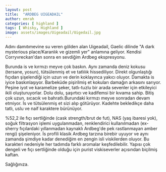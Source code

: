 ```yaml
---
layout: post
title:  "ARDBEG UIGEADAIL"
author: emrah
categories: [ highland ]
tags: [ Whisky, Highland ]
image: assets/images/Uigeadail/Uigedail.jpg
---
```


Adını damıtımevine su veren gölden alan Uigeadail, Gaelic dilinde "A dark mysterious place/Karanlık ve gizemli yer" anlamına geliyor. Kendisi Corryvreckan'dan sonra en sevdiğim Ardbeg ekspresyonu. 

Burunda is ve kırmızı meyve çok baskın. Aynı zamanda deniz kokusu (tersane, yosun), tütsülenmiş et ve tatlılık hissediliyor. Direkt olgunlaştığı fıçıdan şişelendiği için uzun ve derin koklayınca yakıcı oluyor. 
Damakta is iyice baskınlaşıyor. Barbeküde pişirilmiş et kokuları damağın arkasını sarıyor. Peşine iyot ve karamelize şeker, tatlı-tuzlu bir arada sevenler için etkileyici ikili oluşturuyorlar. Dolu dolu, şaşırtıcı ve kadifemsi bir kıvama sahip.
Bitiş çok uzun, sıcacık ve bahratlı.Burundaki kırmızı meyve sonradan devam etmiyor. İs ve tütsülenmiş et sizi alıp götürüyor. 
Kadehte bekledikçe daha tatlı, uslu ve naif karaktere bürünüyor. 

%52,2 ile fıçı sertliğinde (cask strength/brut de fut), NAS (yaş ibaresi yok), soğuk filtrasyon işlemi uygulanmadan, renklendirici kullanılmadan (ex-sherry fıçılardaki yıllanmadan kaynaklı Ardbeg'de pek rastlanmayan amber rengi) şişeleniyor. 
İs profili klasik Ardbeg tarzına birebir uyuyor ve aynı zamanda şimdiye kadar denediğim en zengin isli viskilerden oluyor. Bu karakteri nedeniyle her tadımda farklı aromalar keşfedilebilir. Yapısı çok dengeli ve fıçı sertliğinde olduğu için purist viskiseverler açısından biçilmiş kaftan. 

Sağlığınıza.
